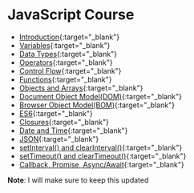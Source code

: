 # JavaScript Course



- [Introduction](https://praveenorugantitech.github.io/praveenorugantitech-javascript-course/1_Introduction){:target="_blank"}
- [Variables](https://praveenorugantitech.github.io/praveenorugantitech-javascript-course/2_Variables){:target="_blank"}
- [Data Types](https://praveenorugantitech.github.io/praveenorugantitech-javascript-course/3_Data%20Types){:target="_blank"}
- [Operators](https://praveenorugantitech.github.io/praveenorugantitech-javascript-course/4_Operators){:target="_blank"}
- [Control Flow](https://praveenorugantitech.github.io/praveenorugantitech-javascript-course/5_Control%20Flow){:target="_blank"}
- [Functions](https://praveenorugantitech.github.io/praveenorugantitech-javascript-course/6_Functions){:target="_blank"}
- [Objects and Arrays](https://praveenorugantitech.github.io/praveenorugantitech-javascript-course/7_Objects%20and%20Arrays){:target="_blank"}
- [Document Object Model(DOM)](https://praveenorugantitech.github.io/praveenorugantitech-javascript-course/8_Document%20Object%20Model(DOM)){:target="_blank"}
- [Browser Object Model(BOM)](https://praveenorugantitech.github.io/praveenorugantitech-javascript-course/9_Browser%20Object%20Model(BOM)){:target="_blank"}
- [ES6](https://praveenorugantitech.github.io/praveenorugantitech-javascript-course/10_ES6){:target="_blank"}
- [Closures](https://praveenorugantitech.github.io/praveenorugantitech-javascript-course/11_Closures){:target="_blank"}
- [Date and Time](https://praveenorugantitech.github.io/praveenorugantitech-javascript-course/12_Date_Time){:target="_blank"}
- [JSON](https://praveenorugantitech.github.io/praveenorugantitech-javascript-course/13_JSON){:target="_blank"}
- [setInterval() and clearInterval()](https://praveenorugantitech.github.io/praveenorugantitech-javascript-course/14_setInterval_clearInterval){:target="_blank"}
- [setTimeout() and clearTimeout()](https://praveenorugantitech.github.io/praveenorugantitech-javascript-course/15_setTimeout_clearTimeout){:target="_blank"}
- [Callback, Promise, Async/Await](https://praveenorugantitech.github.io/praveenorugantitech-javascript-course/16_Callbacks_Promises_Async_Await){:target="_blank"}

**Note**: I will make sure to keep this updated






